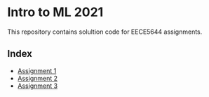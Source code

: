 # Intro to ML 2021

This repository contains solultion code for EECE5644 assignments.

## Index

- [Assignment 1](https://github.com/knipegp/intro-to-ml-2021/tree/master/intro_to_ml_2021/asg_1)
- [Assignment 2](https://github.com/knipegp/intro-to-ml-2021/tree/master/intro_to_ml_2021/asg_2)
- [Assignment 3](https://github.com/knipegp/intro-to-ml-2021/tree/master/intro_to_ml_2021/asg_3)

